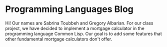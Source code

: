 # Programming Languages Blog

Hi! Our names are Sabrina Toubbeh and Gregory Albarian. For our class project, we have decided to implement 
a mortgage calculator in the programming language Common Lisp. Our goal is to add some features that other 
fundamental mortgage calculators don't offer. 
